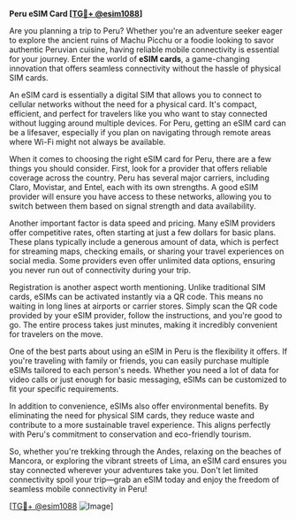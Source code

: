 **Peru eSIM Card [[TG💪+ @esim1088](https://t.me/s/esim1088)]**

Are you planning a trip to Peru? Whether you're an adventure seeker eager to explore the ancient ruins of Machu Picchu or a foodie looking to savor authentic Peruvian cuisine, having reliable mobile connectivity is essential for your journey. Enter the world of **eSIM cards**, a game-changing innovation that offers seamless connectivity without the hassle of physical SIM cards.

An eSIM card is essentially a digital SIM that allows you to connect to cellular networks without the need for a physical card. It's compact, efficient, and perfect for travelers like you who want to stay connected without lugging around multiple devices. For Peru, getting an eSIM card can be a lifesaver, especially if you plan on navigating through remote areas where Wi-Fi might not always be available.

When it comes to choosing the right eSIM card for Peru, there are a few things you should consider. First, look for a provider that offers reliable coverage across the country. Peru has several major carriers, including Claro, Movistar, and Entel, each with its own strengths. A good eSIM provider will ensure you have access to these networks, allowing you to switch between them based on signal strength and data availability.

Another important factor is data speed and pricing. Many eSIM providers offer competitive rates, often starting at just a few dollars for basic plans. These plans typically include a generous amount of data, which is perfect for streaming maps, checking emails, or sharing your travel experiences on social media. Some providers even offer unlimited data options, ensuring you never run out of connectivity during your trip.

Registration is another aspect worth mentioning. Unlike traditional SIM cards, eSIMs can be activated instantly via a QR code. This means no waiting in long lines at airports or carrier stores. Simply scan the QR code provided by your eSIM provider, follow the instructions, and you're good to go. The entire process takes just minutes, making it incredibly convenient for travelers on the move.

One of the best parts about using an eSIM in Peru is the flexibility it offers. If you're traveling with family or friends, you can easily purchase multiple eSIMs tailored to each person's needs. Whether you need a lot of data for video calls or just enough for basic messaging, eSIMs can be customized to fit your specific requirements.

In addition to convenience, eSIMs also offer environmental benefits. By eliminating the need for physical SIM cards, they reduce waste and contribute to a more sustainable travel experience. This aligns perfectly with Peru's commitment to conservation and eco-friendly tourism.

So, whether you're trekking through the Andes, relaxing on the beaches of Mancora, or exploring the vibrant streets of Lima, an eSIM card ensures you stay connected wherever your adventures take you. Don't let limited connectivity spoil your trip—grab an eSIM today and enjoy the freedom of seamless mobile connectivity in Peru!

[[TG💪+ @esim1088](https://t.me/s/esim1088) ![Image](https://i.postimg.cc/Y0z9fWf4/image.png)]